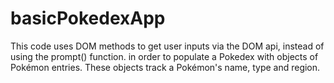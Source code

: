 # basicPokedexApp
This code uses DOM methods to get user inputs via the DOM api, instead of using the prompt() function. in order to populate a Pokedex with objects of Pokémon entries. These objects track a Pokémon's name, type and region. 
